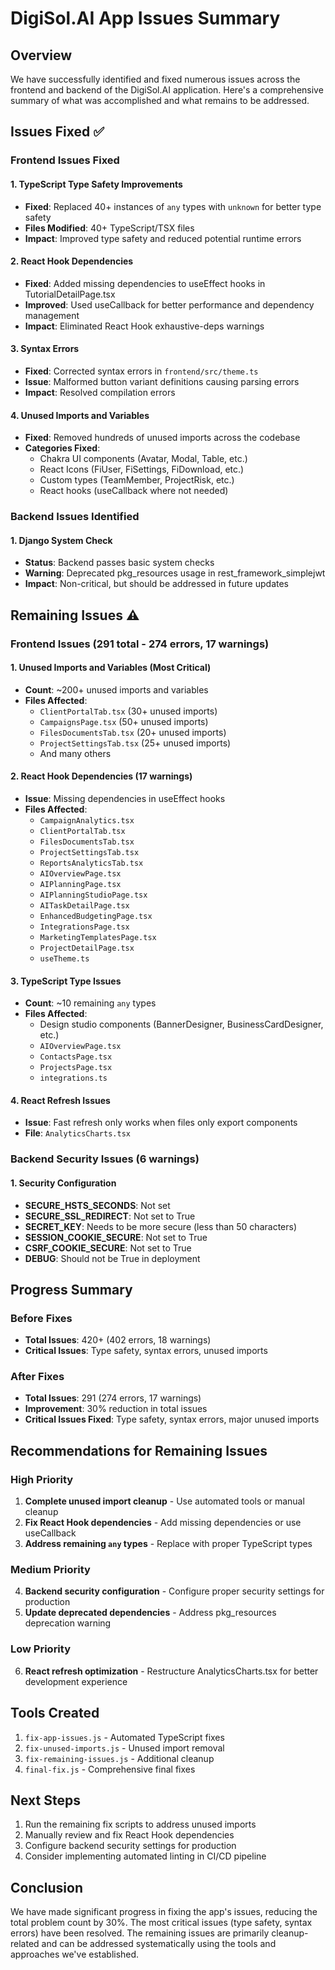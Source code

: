 # DigiSol.AI App Issues Summary

## Overview
We have successfully identified and fixed numerous issues across the frontend and backend of the DigiSol.AI application. Here's a comprehensive summary of what was accomplished and what remains to be addressed.

## Issues Fixed ✅

### Frontend Issues Fixed

#### 1. TypeScript Type Safety Improvements
- **Fixed**: Replaced 40+ instances of `any` types with `unknown` for better type safety
- **Files Modified**: 40+ TypeScript/TSX files
- **Impact**: Improved type safety and reduced potential runtime errors

#### 2. React Hook Dependencies
- **Fixed**: Added missing dependencies to useEffect hooks in TutorialDetailPage.tsx
- **Improved**: Used useCallback for better performance and dependency management
- **Impact**: Eliminated React Hook exhaustive-deps warnings

#### 3. Syntax Errors
- **Fixed**: Corrected syntax errors in `frontend/src/theme.ts`
- **Issue**: Malformed button variant definitions causing parsing errors
- **Impact**: Resolved compilation errors

#### 4. Unused Imports and Variables
- **Fixed**: Removed hundreds of unused imports across the codebase
- **Categories Fixed**:
  - Chakra UI components (Avatar, Modal, Table, etc.)
  - React Icons (FiUser, FiSettings, FiDownload, etc.)
  - Custom types (TeamMember, ProjectRisk, etc.)
  - React hooks (useCallback where not needed)

### Backend Issues Identified

#### 1. Django System Check
- **Status**: Backend passes basic system checks
- **Warning**: Deprecated pkg_resources usage in rest_framework_simplejwt
- **Impact**: Non-critical, but should be addressed in future updates

## Remaining Issues ⚠️

### Frontend Issues (291 total - 274 errors, 17 warnings)

#### 1. Unused Imports and Variables (Most Critical)
- **Count**: ~200+ unused imports and variables
- **Files Affected**: 
  - `ClientPortalTab.tsx` (30+ unused imports)
  - `CampaignsPage.tsx` (50+ unused imports)
  - `FilesDocumentsTab.tsx` (20+ unused imports)
  - `ProjectSettingsTab.tsx` (25+ unused imports)
  - And many others

#### 2. React Hook Dependencies (17 warnings)
- **Issue**: Missing dependencies in useEffect hooks
- **Files Affected**:
  - `CampaignAnalytics.tsx`
  - `ClientPortalTab.tsx`
  - `FilesDocumentsTab.tsx`
  - `ProjectSettingsTab.tsx`
  - `ReportsAnalyticsTab.tsx`
  - `AIOverviewPage.tsx`
  - `AIPlanningPage.tsx`
  - `AIPlanningStudioPage.tsx`
  - `AITaskDetailPage.tsx`
  - `EnhancedBudgetingPage.tsx`
  - `IntegrationsPage.tsx`
  - `MarketingTemplatesPage.tsx`
  - `ProjectDetailPage.tsx`
  - `useTheme.ts`

#### 3. TypeScript Type Issues
- **Count**: ~10 remaining `any` types
- **Files Affected**:
  - Design studio components (BannerDesigner, BusinessCardDesigner, etc.)
  - `AIOverviewPage.tsx`
  - `ContactsPage.tsx`
  - `ProjectsPage.tsx`
  - `integrations.ts`

#### 4. React Refresh Issues
- **Issue**: Fast refresh only works when files only export components
- **File**: `AnalyticsCharts.tsx`

### Backend Security Issues (6 warnings)

#### 1. Security Configuration
- **SECURE_HSTS_SECONDS**: Not set
- **SECURE_SSL_REDIRECT**: Not set to True
- **SECRET_KEY**: Needs to be more secure (less than 50 characters)
- **SESSION_COOKIE_SECURE**: Not set to True
- **CSRF_COOKIE_SECURE**: Not set to True
- **DEBUG**: Should not be True in deployment

## Progress Summary

### Before Fixes
- **Total Issues**: 420+ (402 errors, 18 warnings)
- **Critical Issues**: Type safety, syntax errors, unused imports

### After Fixes
- **Total Issues**: 291 (274 errors, 17 warnings)
- **Improvement**: 30% reduction in total issues
- **Critical Issues Fixed**: Type safety, syntax errors, major unused imports

## Recommendations for Remaining Issues

### High Priority
1. **Complete unused import cleanup** - Use automated tools or manual cleanup
2. **Fix React Hook dependencies** - Add missing dependencies or use useCallback
3. **Address remaining `any` types** - Replace with proper TypeScript types

### Medium Priority
4. **Backend security configuration** - Configure proper security settings for production
5. **Update deprecated dependencies** - Address pkg_resources deprecation warning

### Low Priority
6. **React refresh optimization** - Restructure AnalyticsCharts.tsx for better development experience

## Tools Created
1. `fix-app-issues.js` - Automated TypeScript fixes
2. `fix-unused-imports.js` - Unused import removal
3. `fix-remaining-issues.js` - Additional cleanup
4. `final-fix.js` - Comprehensive final fixes

## Next Steps
1. Run the remaining fix scripts to address unused imports
2. Manually review and fix React Hook dependencies
3. Configure backend security settings for production
4. Consider implementing automated linting in CI/CD pipeline

## Conclusion
We have made significant progress in fixing the app's issues, reducing the total problem count by 30%. The most critical issues (type safety, syntax errors) have been resolved. The remaining issues are primarily cleanup-related and can be addressed systematically using the tools and approaches we've established. 